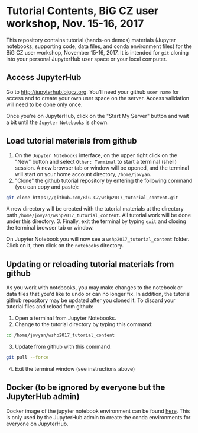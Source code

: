 # Tutorial Contents, BiG CZ user workshop, Nov. 15-16, 2017

This repository contains tutorial (hands-on demos) materials (Jupyter notebooks, supporting code, data files, and conda environment files) for the BiG CZ user workshop, November 15-16, 2017. It is intended for `git` cloning into your personal JupyterHub user space or your local computer. 

## Access JupyterHub

Go to http://jupyterhub.bigcz.org. You'll need your github `user name` for access and to create your own user space on the server. Access validation will need to be done only once.

Once you're on JupyterHub, click on the "Start My Server" button and wait a bit until the `Jupyter Notebooks` is shown.

## Load tutorial materials from github

1. On the `Jupyter Notebooks` interface, on the upper right click on the "New" button and select `Other: Terminal` to start a terminal (shell) session. A new browser tab or window will be opened, and the terminal will start on your home account directory, `/home/jovyan`.
2. "Clone" the github tutorial repository by entering the following command (you can copy and paste):
```bash
git clone https://github.com/BiG-CZ/wshp2017_tutorial_content.git
```
A new directory will be created with the tutorial materials at the directory path `/home/jovyan/wshp2017_tutorial_content`. All tutorial work will be done under this directory.
3. Finally, exit the terminal by typing `exit` and closing the terminal browser tab or window.

On Jupyter Notebook you will now see a `wshp2017_tutorial_content` folder. Click on it, then click on the `notebooks` directory.

## Updating or reloading tutorial materials from github

As you work with notebooks, you may make changes to the notebook or data files that you'd like to undo or can no longer fix. In addition, the tutorial github repository may be updated after you cloned it. To discard your tutorial files and reload from github:
1. Open a terminal from Jupyter Notebooks.
2. Change to the tutorial directory by typing this command:
```bash
cd /home/jovyan/wshp2017_tutorial_content
```
3. Update from github with this command:
```bash
git pull --force
```
4. Exit the terminal window (see instructions above)


## Docker (to be ignored by everyone but the JupyterHub admin)
Docker image of the jupyter notebook environment can be found
[here](https://hub.docker.com/r/odm2/bigczworkshop/). This is only used by the JupyterHub admin to create the conda environments for everyone on JupyterHub.
